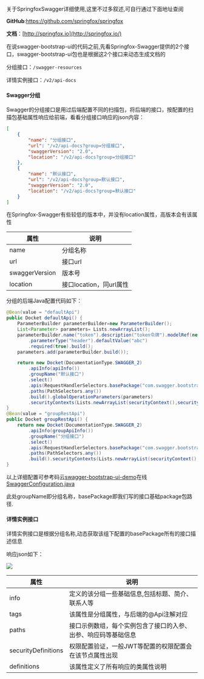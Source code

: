 关于SpringfoxSwagger详细使用,这里不过多叙述,可自行通过下面地址查阅

**GitHub**:https://github.com/springfox/springfox

**文档**：[http://springfox.io](http://springfox.io/)

在说swagger-bootstrap-ui的代码之前,先看Springfox-Swagger提供的2个接口，swagger-bootstrap-ui包也是根据这2个接口来动态生成文档的

分组接口：`/swagger-resources`

详情实例接口：`/v2/api-docs`

#### Swagger分组

Swagger的分组接口是用过后端配置不同的扫描包，将后端的接口，按配置的扫描包基础属性响应给前端，看看分组接口响应的json内容：

```json
[
    {
        "name": "分组接口",
        "url": "/v2/api-docs?group=分组接口",
        "swaggerVersion": "2.0",
        "location": "/v2/api-docs?group=分组接口"
    },
    {
        "name": "默认接口",
        "url": "/v2/api-docs?group=默认接口",
        "swaggerVersion": "2.0",
        "location": "/v2/api-docs?group=默认接口"
    }
]
```

在Springfox-Swagger有些较低的版本中，并没有location属性，高版本会有该属性

| 属性           | 说明                    |
| -------------- | ----------------------- |
| name           | 分组名称                |
| url            | 接口url                 |
| swaggerVersion | 版本号                  |
| location       | 接口location，同url属性 |

分组的后端Java配置代码如下：

```java
@Bean(value = "defaultApi")
public Docket defaultApi() {
    ParameterBuilder parameterBuilder=new ParameterBuilder();
    List<Parameter> parameters= Lists.newArrayList();
    parameterBuilder.name("token").description("token令牌").modelRef(new ModelRef("String"))
        .parameterType("header").defaultValue("abc")
        .required(true).build();
    parameters.add(parameterBuilder.build());

    return new Docket(DocumentationType.SWAGGER_2)
        .apiInfo(apiInfo())
        .groupName("默认接口")
        .select()
        .apis(RequestHandlerSelectors.basePackage("com.swagger.bootstrap.ui.demo.controller"))
        .paths(PathSelectors.any())
        .build().globalOperationParameters(parameters)
        .securityContexts(Lists.newArrayList(securityContext(),securityContext1())).securitySchemes(Lists.<SecurityScheme>newArrayList(apiKey(),apiKey1()));
}
@Bean(value = "groupRestApi")
public Docket groupRestApi() {
    return new Docket(DocumentationType.SWAGGER_2)
        .apiInfo(groupApiInfo())
        .groupName("分组接口")
        .select()
        .apis(RequestHandlerSelectors.basePackage("com.swagger.bootstrap.ui.demo.group"))
        .paths(PathSelectors.any())
        .build().securityContexts(Lists.newArrayList(securityContext(),securityContext1())).securitySchemes(Lists.<SecurityScheme>newArrayList(apiKey(),apiKey1()));
}
```

以上详细配置可参考码云[swagger-bootstrap-ui-demo](https://gitee.com/xiaoym/swagger-bootstrap-ui-demo)在线[SwaggerConfiguration.java](https://gitee.com/xiaoym/swagger-bootstrap-ui-demo/blob/master/swagger-bootstrap-ui-demo/src/main/java/com/swagger/bootstrap/ui/demo/config/SwaggerConfiguration.java)

此处groupName即分组名称，basePackage即我们写的接口基础package包路径.

#### 详情实例接口

详情实例接口是根据分组名称,动态获取该组下配置的basePackage所有的接口描述信息

响应json如下：

![](/images/apidef.png)

| 属性                | 说明                                                         |
| ------------------- | ------------------------------------------------------------ |
| info                | 定义的该分组一些基础信息,包括标题、简介、联系人等            |
| tags                | 该属性是分组属性，与后端的@Api注解对应                       |
| paths               | 接口示例数组，每个实例包含了接口的入参、出参、响应码等基础信息 |
| securityDefinitions | 权限配置验证，一般JWT等配置的权限配置会在该节点属性出现      |
| definitions         | 该属性定义了所有响应的类属性说明                             |